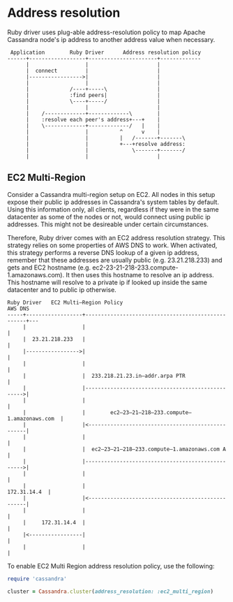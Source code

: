 # Address resolution

Ruby driver uses plug-able address-resolution policy to map Apache Cassandra
node's ip address to another address value when necessary.

```ditaa
 Application        Ruby Driver      Address resolution policy
------+------------------+----------------------+-------------
      |                  |                      |
      |  connect         |                      |
      |----------------->|                      |
      |                  |                      |
      |             /----+-----\                |
      |             :find peers|                |
      |             \----+-----/                |
      |                  |                      |
      |    /-------------+-------------\        |
      |    :resolve each peer's address+---+    |
      |    \-------------+-------------/   |    |
      |                  |          ^      v    |
      |                  |          |   /-------+-------\
      |                  |          +---+resolve address:
      |                  |              \-------+-------/
      |                  |                      |
```

## EC2 Multi-Region

Consider a Cassandra multi-region setup on EC2. All nodes in this setup expose
their public ip addresses in Cassandra's system tables by default. Using this
information only, all clients, regardless if they were in the same datacenter
as some of the nodes or not, would connect using public ip addresses. This
might not be desireable under certain circumstances.

Therefore, Ruby driver comes with an EC2 address resolution strategy. This
strategy relies on some properties of AWS DNS to work. When activated, this
strategy performs a reverse DNS lookup of a given ip address, remember that
these addresses are usually public (e.g. 23.21.218.233) and gets and EC2
hostname (e.g. ec2-23-21-218-233.compute-1.amazonaws.com). It then uses this
hostname to resolve an ip address. This hostname will resolve to a private ip
if looked up inside the same datacenter and to public ip otherwise.

```ditaa
Ruby Driver   EC2 Multi–Region Policy                                    AWS DNS
-----+------------------+---------------------------------------------------+---
     |                  |                                                   |
     |  23.21.218.233   |                                                   |
     |----------------->|                                                   |
     |                  |                                                   |
     |                  |  233.218.21.23.in–addr.arpa PTR                   |
     |                  |-------------------------------------------------->|
     |                  |                                                   |
     |                  |        ec2–23–21–218–233.compute–1.amazonaws.com  |
     |                  |<--------------------------------------------------|
     |                  |                                                   |
     |                  |  ec2–23–21–218–233.compute–1.amazonaws.com A      |
     |                  |-------------------------------------------------->|
     |                  |                                                   |
     |                  |                                      172.31.14.4  |
     |                  |<--------------------------------------------------|
     |                  |                                                   |
     |     172.31.14.4  |                                                   |
     |<-----------------|                                                   |
     |                  |                                                   |
```

To enable EC2 Multi Region address resolution policy, use the following:

```ruby
require 'cassandra'

cluster = Cassandra.cluster(address_resolution: :ec2_multi_region)
```
